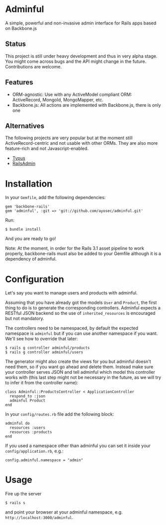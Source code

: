 # Adminful

A simple, powerful and non-invasive admin interface for Rails apps based on Backbone.js

## Status

This project is still under heavy development and thus in very alpha stage. You might come across bugs and the API might change in the future. Contributions are welcome.

## Features

* ORM-agnostic: Use with any ActiveModel compliant ORM: ActiveRecord, MongoId, MongoMapper, etc.
* Backbone.js: All actions are implemented with Backbone.js, there is only one

## Alternatives

The following projects are very popular but at the moment still ActiveRecord-centric and not usable with other ORMs. They are also more feature-rich and not Javascript-enabled.

* [Typus](https://github.com/typus/typus)
* [RailsAdmin](https://github.com/sferik/rails_admin)

# Installation

In your `Gemfile`, add the following dependencies:

    gem 'backbone-rails'
    gem 'adminful', :git => 'git://github.com/ayosec/adminful.git'

Run:

    $ bundle install

And you are ready to go!

Note:
At the moment, in order for the Rails 3.1 asset pipeline to work properly, backbone-rails must also be added to your Gemfile although it is a dependency of adminful.

# Configuration

Let's say you want to manage users and products with adminful.

Assuming that you have already got the models `User` and `Product`, the first thing to do is to generate the corresponding controllers. Adminful expects a RESTful JSON backend so the use of `inherited_resources` is encouraged but not mandatory.

The controllers need to be namespaced, by default the expected namespace is `adminful` but if you can use another namespace if you want. We'll see how to override that later:

    $ rails g controller adminful/products
    $ rails g controller adminful/users

The generator might also create the views for you but adminful doesn't need them, so if you want go ahead and delete them.
Instead make sure your controller serves JSON and tell adminful which model this controller works with (this last step might not be necessary in the future, as we will try to infer it from the controller name):

    class Adminful::ProductsController < ApplicationController
      respond_to :json
      adminful Product
    end

In your `config/routes.rb` file add the following block:

    adminful do
      resources :users
      resources :products
    end

If you used a namespace other than adminful you can set it inside your `config/application.rb`, e.g.:

    config.adminful.namespace = "admin"

# Usage

Fire up the server

    $ rails s

and point your browser at your adminful namespace, e.g. `http://localhost:3000/adminful`.


